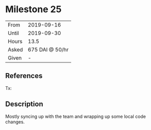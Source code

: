 # Milestone 25

|       |                 |
| ----- | --------------- |
| From  | 2019-09-16      |
| Until | 2019-09-30      |
| Hours | 13.5            |
| Asked | 675 DAI @ 50/hr |
| Given | -               |

## References

Tx:

## Description

Mostly syncing up with the team and wrapping up some local code changes.

